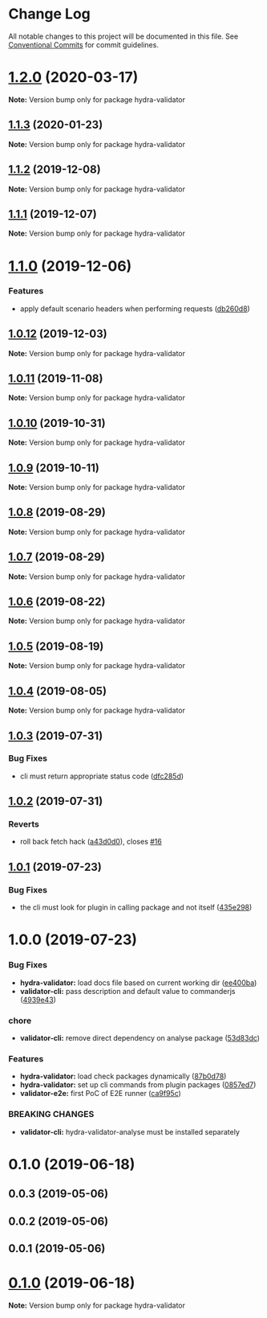 # Change Log

All notable changes to this project will be documented in this file.
See [Conventional Commits](https://conventionalcommits.org) for commit guidelines.

# [1.2.0](https://github.com/hypermedia-app/hydra-validator/compare/hydra-validator@1.1.3...hydra-validator@1.2.0) (2020-03-17)

**Note:** Version bump only for package hydra-validator





## [1.1.3](https://github.com/hypermedia-app/hydra-validator/compare/hydra-validator@1.1.2...hydra-validator@1.1.3) (2020-01-23)

**Note:** Version bump only for package hydra-validator





## [1.1.2](https://github.com/hypermedia-app/hydra-validator/compare/hydra-validator@1.1.1...hydra-validator@1.1.2) (2019-12-08)

**Note:** Version bump only for package hydra-validator





## [1.1.1](https://github.com/hypermedia-app/hydra-validator/compare/hydra-validator@1.1.0...hydra-validator@1.1.1) (2019-12-07)

**Note:** Version bump only for package hydra-validator





# [1.1.0](https://github.com/hypermedia-app/hydra-validator/compare/hydra-validator@1.0.12...hydra-validator@1.1.0) (2019-12-06)


### Features

* apply default scenario headers when performing requests ([db260d8](https://github.com/hypermedia-app/hydra-validator/commit/db260d8))





## [1.0.12](https://github.com/hypermedia-app/hydra-validator/compare/hydra-validator@1.0.11...hydra-validator@1.0.12) (2019-12-03)

**Note:** Version bump only for package hydra-validator





## [1.0.11](https://github.com/hypermedia-app/hydra-validator/compare/hydra-validator@1.0.10...hydra-validator@1.0.11) (2019-11-08)

**Note:** Version bump only for package hydra-validator





## [1.0.10](https://github.com/hypermedia-app/hydra-validator/compare/hydra-validator@1.0.9...hydra-validator@1.0.10) (2019-10-31)

**Note:** Version bump only for package hydra-validator





## [1.0.9](https://github.com/hypermedia-app/hydra-validator/compare/hydra-validator@1.0.8...hydra-validator@1.0.9) (2019-10-11)

**Note:** Version bump only for package hydra-validator





## [1.0.8](https://github.com/hypermedia-app/hydra-validator/compare/hydra-validator@1.0.7...hydra-validator@1.0.8) (2019-08-29)

**Note:** Version bump only for package hydra-validator





## [1.0.7](https://github.com/hypermedia-app/hydra-validator/compare/hydra-validator@1.0.6...hydra-validator@1.0.7) (2019-08-29)

**Note:** Version bump only for package hydra-validator





## [1.0.6](https://github.com/hypermedia-app/hydra-validator/compare/hydra-validator@1.0.5...hydra-validator@1.0.6) (2019-08-22)

**Note:** Version bump only for package hydra-validator





## [1.0.5](https://github.com/hypermedia-app/hydra-validator/compare/hydra-validator@1.0.4...hydra-validator@1.0.5) (2019-08-19)

**Note:** Version bump only for package hydra-validator





## [1.0.4](https://github.com/hypermedia-app/hydra-validator/compare/hydra-validator@1.0.3...hydra-validator@1.0.4) (2019-08-05)

**Note:** Version bump only for package hydra-validator





## [1.0.3](https://github.com/hypermedia-app/hydra-validator/compare/hydra-validator@1.0.2...hydra-validator@1.0.3) (2019-07-31)


### Bug Fixes

* cli must return appropriate status code ([dfc285d](https://github.com/hypermedia-app/hydra-validator/commit/dfc285d))





## [1.0.2](https://github.com/hypermedia-app/hydra-validator/compare/hydra-validator@1.0.1...hydra-validator@1.0.2) (2019-07-31)


### Reverts

* roll back fetch hack ([a43d0d0](https://github.com/hypermedia-app/hydra-validator/commit/a43d0d0)), closes [#16](https://github.com/hypermedia-app/hydra-validator/issues/16)





## [1.0.1](https://github.com/hypermedia-app/hydra-validator/compare/hydra-validator@1.0.0...hydra-validator@1.0.1) (2019-07-23)


### Bug Fixes

* the cli must look for plugin in calling package and not itself ([435e298](https://github.com/hypermedia-app/hydra-validator/commit/435e298))





# 1.0.0 (2019-07-23)


### Bug Fixes

* **hydra-validator:** load docs file based on current working dir ([ee400ba](https://github.com/hypermedia-app/hydra-validator/commit/ee400ba))
* **validator-cli:** pass description and default value to commanderjs ([4939e43](https://github.com/hypermedia-app/hydra-validator/commit/4939e43))


### chore

* **validator-cli:** remove direct dependency on analyse package ([53d83dc](https://github.com/hypermedia-app/hydra-validator/commit/53d83dc))


### Features

* **hydra-validator:** load check packages dynamically ([87b0d78](https://github.com/hypermedia-app/hydra-validator/commit/87b0d78))
* **hydra-validator:** set up cli commands from plugin packages ([0857ed7](https://github.com/hypermedia-app/hydra-validator/commit/0857ed7))
* **validator-e2e:** first PoC of E2E runner ([ca9f95c](https://github.com/hypermedia-app/hydra-validator/commit/ca9f95c))


### BREAKING CHANGES

* **validator-cli:** hydra-validator-analyse must be installed separately



# 0.1.0 (2019-06-18)



## 0.0.3 (2019-05-06)



## 0.0.2 (2019-05-06)



## 0.0.1 (2019-05-06)





# [0.1.0](https://github.com/hypermedia-app/hydra-validator/compare/v0.0.3...v0.1.0) (2019-06-18)

**Note:** Version bump only for package hydra-validator
